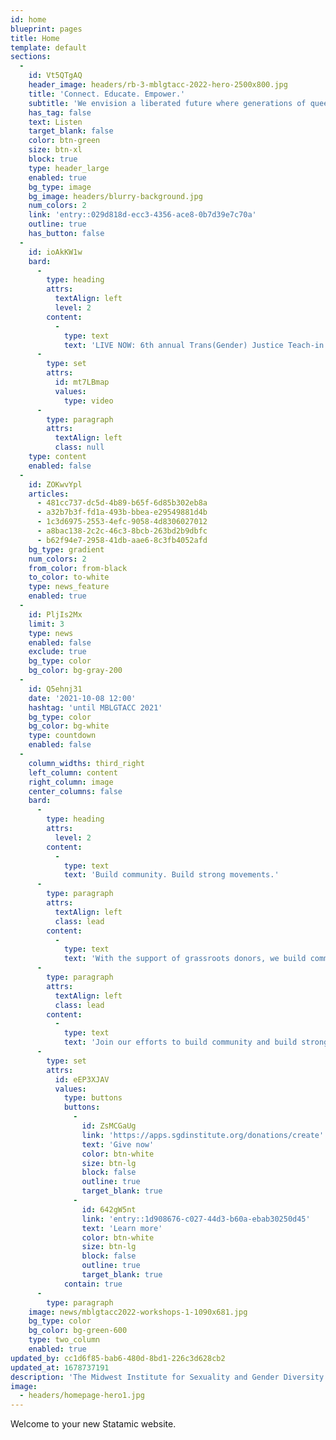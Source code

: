 ```yaml
---
id: home
blueprint: pages
title: Home
template: default
sections:
  -
    id: Vt5QTgAQ
    header_image: headers/rb-3-mblgtacc-2022-hero-2500x800.jpg
    title: 'Connect. Educate. Empower.'
    subtitle: 'We envision a liberated future where generations of queer and trans people live in abundance and their joy, knowledge, and experience guide our shared existence.'
    has_tag: false
    text: Listen
    target_blank: false
    color: btn-green
    size: btn-xl
    block: true
    type: header_large
    enabled: true
    bg_type: image
    bg_image: headers/blurry-background.jpg
    num_colors: 2
    link: 'entry::029d818d-ecc3-4356-ace8-0b7d39e7c70a'
    outline: true
    has_button: false
  -
    id: ioAkKW1w
    bard:
      -
        type: heading
        attrs:
          textAlign: left
          level: 2
        content:
          -
            type: text
            text: 'LIVE NOW: 6th annual Trans(Gender) Justice Teach-in'
      -
        type: set
        attrs:
          id: mt7LBmap
          values:
            type: video
      -
        type: paragraph
        attrs:
          textAlign: left
          class: null
    type: content
    enabled: false
  -
    id: ZOKwvYpl
    articles:
      - 481cc737-dc5d-4b89-b65f-6d85b302eb8a
      - a32b7b3f-fd1a-493b-bbea-e29549881d4b
      - 1c3d6975-2553-4efc-9058-4d8306027012
      - a8bac138-2c2c-46c3-8bcb-263bd2b9dbfc
      - b62f94e7-2958-41db-aae6-8c3fb4052afd
    bg_type: gradient
    num_colors: 2
    from_color: from-black
    to_color: to-white
    type: news_feature
    enabled: true
  -
    id: PljIs2Mx
    limit: 3
    type: news
    enabled: false
    exclude: true
    bg_type: color
    bg_color: bg-gray-200
  -
    id: Q5ehnj31
    date: '2021-10-08 12:00'
    hashtag: 'until MBLGTACC 2021'
    bg_type: color
    bg_color: bg-white
    type: countdown
    enabled: false
  -
    column_widths: third_right
    left_column: content
    right_column: image
    center_columns: false
    bard:
      -
        type: heading
        attrs:
          level: 2
        content:
          -
            type: text
            text: 'Build community. Build strong movements.'
      -
        type: paragraph
        attrs:
          textAlign: left
          class: lead
        content:
          -
            type: text
            text: 'With the support of grassroots donors, we build community among queer and trans youth, expand knowledge of sexuality and gender, and create lasting change across the Midwest.'
      -
        type: paragraph
        attrs:
          textAlign: left
          class: lead
        content:
          -
            type: text
            text: 'Join our efforts to build community and build strong movements—make a gift now.'
      -
        type: set
        attrs:
          id: eEP3XJAV
          values:
            type: buttons
            buttons:
              -
                id: ZsMCGaUg
                link: 'https://apps.sgdinstitute.org/donations/create'
                text: 'Give now'
                color: btn-white
                size: btn-lg
                block: false
                outline: true
                target_blank: true
              -
                id: 642gW5nt
                link: 'entry::1d908676-c027-44d3-b60a-ebab30250d45'
                text: 'Learn more'
                color: btn-white
                size: btn-lg
                block: false
                outline: true
                target_blank: true
            contain: true
      -
        type: paragraph
    image: news/mblgtacc2022-workshops-1-1090x681.jpg
    bg_type: color
    bg_color: bg-green-600
    type: two_column
    enabled: true
updated_by: cc1d6f85-bab6-480d-8bd1-226c3d628cb2
updated_at: 1678737191
description: 'The Midwest Institute for Sexuality and Gender Diversity envisions a liberated future where generations of queer and trans people live in abundance and their joy, knowledge, and experience guide our shared existence.'
image:
  - headers/homepage-hero1.jpg
---
```

Welcome to your new Statamic website.

